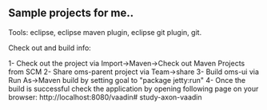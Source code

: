 Sample projects for me..
-------

Tools: eclipse, eclipse maven plugin, eclipse git plugin, git.

Check out and build info:

1- Check out the project via Import->Maven->Check out Maven Projects from SCM
2- Share oms-parent project via Team->share
3- Build oms-ui via Run As->Maven build by setting goal to "package jetty:run"
4- Once the build is successful check the application by opening following page on your browser:   http://localhost:8080/vaadin# study-axon-vaadin
